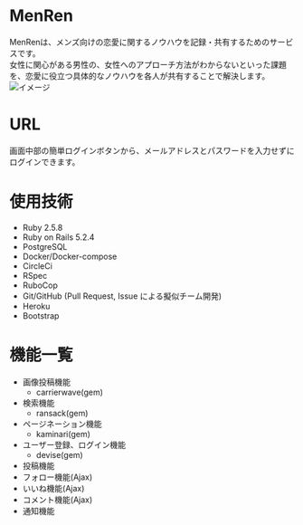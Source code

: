 # MenRen
 MenRenは、メンズ向けの恋愛に関するノウハウを記録・共有するためのサービスです。<br >
 女性に関心がある男性の、女性へのアプローチ方法がわからないといった課題を、恋愛に役立つ具体的なノウハウを各人が共有することで解決します。<br >
![イメージ](/app/assets/images/overview.gif)

# URL
画面中部の簡単ログインボタンから、メールアドレスとパスワードを入力せずにログインできます。

# 使用技術
- Ruby 2.5.8
- Ruby on Rails 5.2.4
- PostgreSQL
- Docker/Docker-compose
- CircleCi
- RSpec
- RuboCop
- Git/GitHub (Pull Request, Issue による擬似チーム開発)
- Heroku
- Bootstrap

# 機能一覧
- 画像投稿機能
  - carrierwave(gem)
- 検索機能
  - ransack(gem)
- ページネーション機能
  - kaminari(gem)
- ユーザー登録、ログイン機能
  - devise(gem)
- 投稿機能
- フォロー機能(Ajax)
- いいね機能(Ajax)
- コメント機能(Ajax)
- 通知機能
